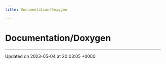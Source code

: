 ```yaml
---
title: Documentation/Doxygen

---
```


# Documentation/Doxygen








-------------------------------

Updated on 2023-05-04 at 20:03:05 +0000
